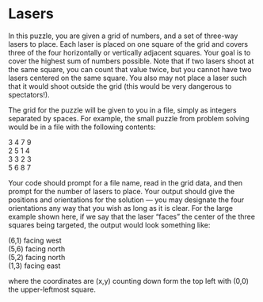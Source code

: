# Lasers
In this puzzle, you are given a grid of numbers, and a set of three-way lasers to place. Each laser is placed on one square of the grid and covers three of the four horizontally or vertically adjacent squares. Your goal is to cover the highest sum of numbers possible. Note that if two lasers shoot at the same square, you can count that value twice, but you cannot have two lasers centered on the same square. You also may not place a laser such that it would shoot outside the grid (this would be very dangerous to spectators!). 

The grid for the puzzle will be given to you in a file, simply as integers separated by
spaces. For example, the small puzzle from problem solving would be in a file with the
following contents:

3 4 7 9 <br>
2 5 1 4 <br>
3 3 2 3 <br>
5 6 8 7 <br>

Your code should prompt for a file name, read in the grid data, and then prompt for the
number of lasers to place. Your output should give the positions and orientations for the
solution — you may designate the four orientations any way that you wish as long as it
is clear. For the large example shown here, if we say that the laser “faces” the center of
the three squares being targeted, the output would look something like:

(6,1) facing west <br>
(5,6) facing north <br>
(5,2) facing north <br>
(1,3) facing east <br>

where the coordinates are (x,y) counting down form the top left with (0,0) the upper-leftmost
square.

